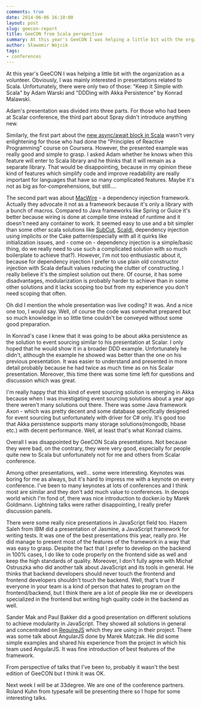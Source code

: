 ```yaml
---
comments: true
date: 2014-06-06 16:10:00
layout: post
slug: geecon-report
title: GeeCON from Scala perspective
summary: At this year's GeeCON I was helping a little bit with the organization as a volunteer. Obviously, I was mainly interested in presentations related to Scala. Unfortunately, there were only two of those, "Keep it Simple with Scala" by Adam Warski and "DDDing with Akka Persistence" by Konrad Malawski.
author: Sławomir Wójcik
tags:
- conferences
---
```


At this year's GeeCON I was helping a little bit with the organization as a volunteer. Obviously, I was mainly interested in presentations related to Scala. Unfortunately, there were only two of those: "Keep it Simple with Scala" by Adam Warski and "DDDing with Akka Persistence" by Konrad Malawski.

Adam's presentation was divided into three parts. For those who had been at Scalar conference, the third part about Spray didn't introduce anything new.

Similarly, the first part about the [new async/await block in Scala](http://docs.scala-lang.org/sips/pending/async.html) wasn't very enlightening for those who had done the "Principles of Reactive Programming" course on Coursera. However, the presented example was really good and simple to grasp. I asked Adam whether he knows when this feature will enter to Scala library and he thinks that it will remain as a separate library. That would be disappointing, because in my opinion these kind of features which simplify code and improve readability are really important for languages that have so many complicated features. Maybe it's not as big as for-comprehensions, but still.... 

The second part was about [MacWire](https://github.com/adamw/macwire) - a dependency injection framework. Actually they advocate it not as a framework because it's only a library with a bunch of macros. Compared to Java frameworks like Spring or Guice it's better because wiring is done at compile time instead of runtime and it doesn't need any container to work. It seemed easy to use and a bit simpler than some other scala solutions like [SubCut](https://github.com/dickwall/subcut), [Scaldi](http://scaldi.org/Scaldi.html), dependency injection using implicits or the Cake pattern(especially with all it quirks like initialization issues, and - come on - dependency injection is a simple/basic thing, do we really need to use such a complicated solution with so much boilerplate to achieve that?). However, I'm not too enthusiastic about it, because for dependency injection I prefer to use plain old constructor injection with Scala default values reducing the clutter of constructing. I really believe it's the simplest solution out there. Of course, it has some disadvantages, modularization is probably harder to achieve than in some other solutions and it lacks scoping too but from my experience you don't need scoping that often.

Oh did I mention the whole presentation was live coding? It was. And a nice one too, I would say. Well, of course the code was somewhat prepared but so much knowledge in so little time couldn't be conveyed without some good preparation.


In Konrad's case I knew that it was going to be about akka persistence as the solution to event sourcing similar to his presentation at Scalar. I only hoped that he would show it in a broader DDD example. Unfortunately he didn't, although the example he showed was better than the one on his previous presentation. It was easier to understand and presented in more detail probably because he had twice as much time as on his Scalar presentation. Moreover, this time there was some time left for questions and discussion which was great.

I'm really happy that this kind of event sourcing solution is emerging in Akka because when I was investigating event sourcing solutions about a year ago there weren't many solutions out there. There was some Java framework Axon - which was pretty decent and some database specifically designed for event sourcing but unfortunately with driver for C# only. It's good too that Akka persistence supports many storage solutions(mongodb, hbase etc.) with decent performance. Well, at least that's what Konrad claims.

Overall I was disappointed by GeeCON Scala presentations. Not because they were bad, on the contrary, they were very good, especially for people quite new to Scala but unfortunately not for me and others from Scalar conference.


Among other presentations, well... some were interesting. Keynotes was boring for me as always, but it's hard to impress me with a keynote on every conference. I've been to many keynotes at lots of conferences and I think most are similar and they don't add much value to conferences. In devops world which I'm fond of, there was nice introduction to docker.io by Marek Goldmann. Lightning talks were rather disappointing, I really prefer discussion panels.

There were some really nice presentations in JavaScript field too. Hazem Saleh from IBM did a presentation of Jasmine, a JavaScript framework for writing tests. It was one of the best presentations this year, really pro. He did manage to present most of the features of the framework in a way that was easy to grasp. Despite the fact that I prefer to develop on the backend in 100% cases, I do like to code properly on the frontend side as well and keep the high standards of quality. Moreover, I don't fully agree with Michał Ostruszka who did another talk about JavaScript and its tools in general. He thinks that backend developers should never touch the frontend and frontend developers shouldn't touch the backend. Well, that's true if everyone in your team is a kind of person that hates to program on the frontend/backend, but I think there are a lot of people like me or developers specialized in the frontend but writing high quality code in the backend as well.

Sander Mak and Paul Bakker did a good presentation on different solutions to achieve modularity in JavaScript. They showed all solutions in general and concentrated on [RequireJS](http://requirejs.org/) which they are using in their project. There was some talk about AngularJS done by Marek Matczak. He did some simple examples and shared his experience from the project in which his team used AngularJS. It was fine introduction of best features of the framework.


From perspective of talks that I've been to, probably it wasn't the best edition of GeeCON but I think it was OK.

Next week I will be at 33degree. We are one of the conference partners. Roland Kuhn from typesafe will be presenting there so I hope for some interesting talks.